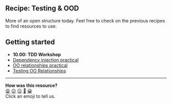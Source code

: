 ## Recipe: Testing & OOD

More of an open structure today. Feel free to check on the previous recipes to find resources to use.

## Getting started
* **10.00: TDD Workshop**
* [Dependency injection practical](https://github.com/makersacademy/skills-workshops/blob/main/practicals/object_oriented_design/dependency_injection.md)
* [OO relationships practical](https://github.com/makersacademy/skills-workshops/blob/main/practicals/object_oriented_design/oo_relationships.md)
* [Testing OO Relationships](https://github.com/makersacademy/skills-workshops/blob/main/practicals/object_oriented_design/testing_relationships.md)

<!-- BEGIN GENERATED SECTION DO NOT EDIT -->

---

**How was this resource?**  
[😫](https://airtable.com/shrUJ3t7KLMqVRFKR?prefill_Repository=course&prefill_File=goals/self_directed_learning/inquiry_projects/testing_ood_2.md&prefill_Sentiment=😫) [😕](https://airtable.com/shrUJ3t7KLMqVRFKR?prefill_Repository=course&prefill_File=goals/self_directed_learning/inquiry_projects/testing_ood_2.md&prefill_Sentiment=😕) [😐](https://airtable.com/shrUJ3t7KLMqVRFKR?prefill_Repository=course&prefill_File=goals/self_directed_learning/inquiry_projects/testing_ood_2.md&prefill_Sentiment=😐) [🙂](https://airtable.com/shrUJ3t7KLMqVRFKR?prefill_Repository=course&prefill_File=goals/self_directed_learning/inquiry_projects/testing_ood_2.md&prefill_Sentiment=🙂) [😀](https://airtable.com/shrUJ3t7KLMqVRFKR?prefill_Repository=course&prefill_File=goals/self_directed_learning/inquiry_projects/testing_ood_2.md&prefill_Sentiment=😀)  
Click an emoji to tell us.

<!-- END GENERATED SECTION DO NOT EDIT -->
